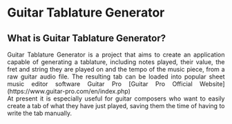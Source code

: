 ﻿# Guitar Tablature Generator
## What is Guitar Tablature Generator?
<div style="text-align: justify">
Guitar Tablature Generator is a project that aims to create an application capable of generating a tablature, including notes played, their value, the fret and string they are played on and the tempo of the music piece, from a raw guitar audio file. The resulting tab can be loaded into popular sheet music editor software Guitar Pro [Guitar Pro Official Website](https://www.guitar-pro.com/en/index.php)
</div>
<div style="text-align: justify">
At present it is especially useful for guitar composers who want to easily create a tab of what they have just played, saving them the time of having to write the tab manually.
</div>
